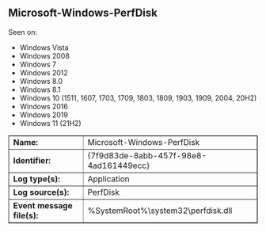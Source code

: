 ## Microsoft-Windows-PerfDisk

Seen on:
* Windows Vista
* Windows 2008
* Windows 7
* Windows 2012
* Windows 8.0
* Windows 8.1
* Windows 10 (1511, 1607, 1703, 1709, 1803, 1809, 1903, 1909, 2004, 20H2)
* Windows 2016
* Windows 2019
* Windows 11 (21H2)

<table border="1" class="docutils">
  <tbody>
    <tr>
      <td><b>Name:</b></td>
      <td>Microsoft-Windows-PerfDisk</td>
    </tr>
    <tr>
      <td><b>Identifier:</b></td>
      <td>{7f9d83de-8abb-457f-98e8-4ad161449ecc}</td>
    </tr>
    <tr>
      <td><b>Log type(s):</b></td>
      <td>Application</td>
    </tr>
    <tr>
      <td><b>Log source(s):</b></td>
      <td>PerfDisk</td>
    </tr>
    <tr>
      <td><b>Event message file(s):</b></td>
      <td>%SystemRoot%\system32\perfdisk.dll</td>
    </tr>
  </tbody>
</table>

&nbsp;

